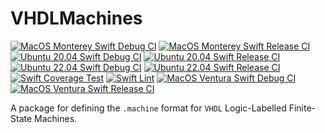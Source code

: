 # VHDLMachines

[![MacOS Monterey Swift Debug CI](https://github.com/mipalgu/VHDLMachines/actions/workflows/ci-macOS-debug.yml/badge.svg)](https://github.com/mipalgu/VHDLMachines/actions/workflows/ci-macOS-debug.yml)
[![MacOS Monterey Swift Release CI](https://github.com/mipalgu/VHDLMachines/actions/workflows/ci-macOS-release.yml/badge.svg)](https://github.com/mipalgu/VHDLMachines/actions/workflows/ci-macOS-release.yml)
[![Ubuntu 20.04 Swift Debug CI](https://github.com/mipalgu/VHDLMachines/actions/workflows/ci-linux-debug.yml/badge.svg)](https://github.com/mipalgu/VHDLMachines/actions/workflows/ci-linux-debug.yml)
[![Ubuntu 20.04 Swift Release CI](https://github.com/mipalgu/VHDLMachines/actions/workflows/ci-linux-release.yml/badge.svg)](https://github.com/mipalgu/VHDLMachines/actions/workflows/ci-linux-release.yml)
[![Ubuntu 22.04 Swift Debug CI](https://github.com/mipalgu/VHDLMachines/actions/workflows/ci-linux-debug-22_04.yml/badge.svg)](https://github.com/mipalgu/VHDLMachines/actions/workflows/ci-linux-debug-22_04.yml)
[![Ubuntu 22.04 Swift Release CI](https://github.com/mipalgu/VHDLMachines/actions/workflows/ci-linux-release-22_04.yml/badge.svg)](https://github.com/mipalgu/VHDLMachines/actions/workflows/ci-linux-release-22_04.yml)
[![Swift Coverage Test](https://github.com/mipalgu/VHDLMachines/actions/workflows/cov.yml/badge.svg)](https://github.com/mipalgu/VHDLMachines/actions/workflows/cov.yml)
[![Swift Lint](https://github.com/mipalgu/VHDLMachines/actions/workflows/swiftlint.yml/badge.svg)](https://github.com/mipalgu/VHDLMachines/actions/workflows/swiftlint.yml)
[![MacOS Ventura Swift Debug CI](https://github.com/mipalgu/VHDLMachines/actions/workflows/ci-macOS13-debug.yml/badge.svg)](https://github.com/mipalgu/VHDLMachines/actions/workflows/ci-macOS13-debug.yml)
[![MacOS Ventura Swift Release CI](https://github.com/mipalgu/VHDLMachines/actions/workflows/ci-macOS13-release.yml/badge.svg)](https://github.com/mipalgu/VHDLMachines/actions/workflows/ci-macOS13-release.yml)

A package for defining the `.machine` format for `VHDL` Logic-Labelled Finite-State Machines.
